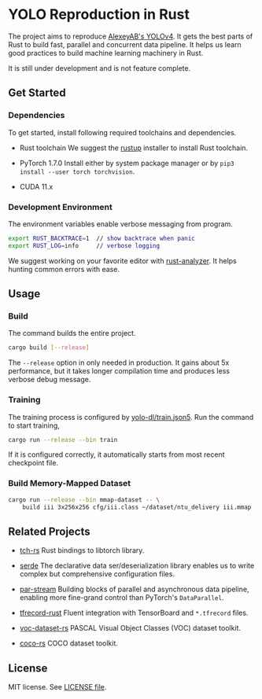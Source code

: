 # YOLO Reproduction in Rust

The project aims to reproduce [AlexeyAB's YOLOv4](https://github.com/AlexeyAB/darknet).
It gets the best parts of Rust to build fast, parallel and concurrent data pipeline.
It helps us learn good practices to build machine learning machinery in Rust.

It is still under development and is not feature complete.

## Get Started

### Dependencies

To get started, install following required toolchains and dependencies.

- Rust toolchain
We suggest the [rustup](https://rustup.rs/) installer to install Rust toolchain.

- PyTorch 1.7.0
Install either by system package manager or by `pip3 install --user torch torchvision`.

- CUDA 11.x

### Development Environment

The environment variables enable verbose messaging from program.

```sh
export RUST_BACKTRACE=1  // show backtrace when panic
export RUST_LOG=info     // verbose logging
```

We suggest working on your favorite editor with [rust-analyzer](https://rust-analyzer.github.io/manual.html). It helps hunting common errors with ease.

## Usage

### Build

The command builds the entire project.

```sh
cargo build [--release]
```

The `--release` option in only needed in production. It gains about 5x performance, but it takes longer compilation time and produces less verbose debug message.

### Training

The training process is configured by [yolo-dl/train.json5](yolo-dl/train.json5). Run the command to start training,

```sh
cargo run --release --bin train
```

If it is configured correctly, it automatically starts from most recent checkpoint file.

### Build Memory-Mapped Dataset

```sh
cargo run --release --bin mmap-dataset -- \
    build iii 3x256x256 cfg/iii.class ~/dataset/ntu_delivery iii.mmap
```

## Related Projects

- [tch-rs](https://github.com/LaurentMazare/tch-rs)
Rust bindings to libtorch library.

- [serde](https://github.com/serde-rs/serde)
The declarative data ser/deserialization library enables us to write complex but comprehensive configuration files.

- [par-stream](https://github.com/jerry73204/par-stream)
Building blocks of parallel and asynchronous data pipeline, enabling more fine-grand control than PyTorch's `DataParallel`.

- [tfrecord-rust](https://github.com/jerry73204/rust-tfrecord)
Fluent integration with TensorBoard and `*.tfrecord` files.

- [voc-dataset-rs](https://github.com/jerry73204/voc-dataset-rs)
PASCAL Visual Object Classes (VOC) dataset toolkit.

- [coco-rs](https://github.com/jerry73204/coco-rs)
COCO dataset toolkit.

## License

MIT license. See [LICENSE file](LICENSE.txt).
